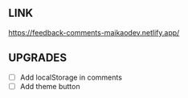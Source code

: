 ## LINK
https://feedback-comments-maikaodev.netlify.app/

## UPGRADES
- [ ] Add localStorage in comments
- [ ] Add theme button
